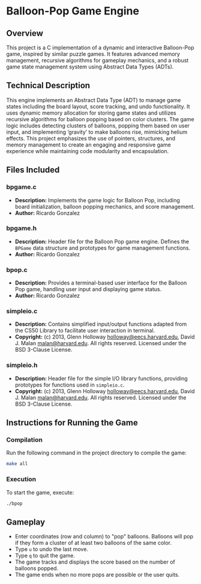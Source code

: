 # Balloon-Pop Game Engine

## Overview
This project is a C implementation of a dynamic and interactive Balloon-Pop game, inspired by similar puzzle games. It features advanced memory management, recursive algorithms for gameplay mechanics, and a robust game state management system using Abstract Data Types (ADTs).

## Technical Description
This engine implements an Abstract Data Type (ADT) to manage game states including the board layout, score tracking, and undo functionality. It uses dynamic memory allocation for storing game states and utilizes recursive algorithms for balloon popping based on color clusters. The game logic includes detecting clusters of balloons, popping them based on user input, and implementing ‘gravity’ to make balloons rise, mimicking helium effects. This project emphasizes the use of pointers, structures, and memory management to create an engaging and responsive game experience while maintaining code modularity and encapsulation.

## Files Included

### bpgame.c
- **Description:** Implements the game logic for Balloon Pop, including board initialization, balloon popping mechanics, and score management.
- **Author:** Ricardo Gonzalez

### bpgame.h
- **Description:** Header file for the Balloon Pop game engine. Defines the `BPGame` data structure and prototypes for game management functions.
- **Author:** Ricardo Gonzalez

### bpop.c
- **Description:** Provides a terminal-based user interface for the Balloon Pop game, handling user input and displaying game status.
- **Author:** Ricardo Gonzalez

### simpleio.c
- **Description:** Contains simplified input/output functions adapted from the CS50 Library to facilitate user interaction in terminal.
- **Copyright:** (c) 2013, Glenn Holloway <holloway@eecs.harvard.edu>, David J. Malan <malan@harvard.edu>. All rights reserved. Licensed under the BSD 3-Clause License.

### simpleio.h
- **Description:** Header file for the simple I/O library functions, providing prototypes for functions used in `simpleio.c`.
- **Copyright:** (c) 2013, Glenn Holloway <holloway@eecs.harvard.edu>, David J. Malan <malan@harvard.edu>. All rights reserved. Licensed under the BSD 3-Clause License.

## Instructions for Running the Game

### Compilation
Run the following command in the project directory to compile the game:
```bash
make all
```

### Execution
To start the game, execute:
```bash
./bpop
```

## Gameplay

- Enter coordinates (row and column) to "pop" balloons. Balloons will pop if they form a cluster of at least two balloons of the same color.
- Type `u` to undo the last move.
- Type `q` to quit the game.
- The game tracks and displays the score based on the number of balloons popped.
- The game ends when no more pops are possible or the user quits.

